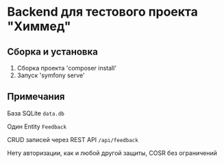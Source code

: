 # Backend для тестового проекта "Химмед"

## Сборка и установка
1. Сборка проекта 'composer install'
2. Запуск 'symfony serve'

## Примечания
База SQLite `data.db`

Один Entity `Feedback`

CRUD записей через REST API `/api/feedback`

Нету авторизации, как и любой другой защиты, COSR без ограничений
